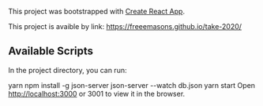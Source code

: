 This project was bootstrapped with [Create React App](https://github.com/facebook/create-react-app).

This project is avaible by link: https://freeemasons.github.io/take-2020/

## Available Scripts

In the project directory, you can run:

yarn
npm install -g json-server
json-server --watch db.json
yarn start
Open [http://localhost:3000](http://localhost:3000) or 3001 to view it in the browser.

